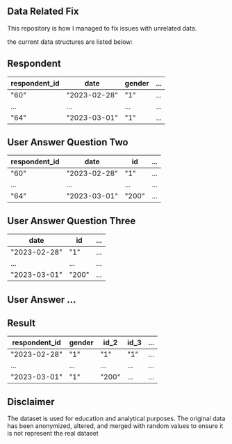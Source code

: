 ## Data Related Fix

This repository is how I managed to fix issues with unrelated data.

the current data structures are listed below:

## Respondent
|respondent_id|date|gender|...|
|-------------|----|------|---|
| "60"|"2023-02-28"|"1"|...|
| ... | ... | ... | ... |
|"64"|"2023-03-01"|"1"|...|

## User Answer Question Two
|respondent_id|date|id|...|
|-------------|----|------|---|
| "60"|"2023-02-28"|"1"|...|
| ... | ... | ... | ... |
|"64"|"2023-03-01"|"200"|...|

## User Answer Question Three
|date|id|...|
|----|------|---|
|"2023-02-28"|"1"|...|
| ... | ... | ... |
|"2023-03-01"|"200"|...|

## User Answer ...

## Result

|respondent_id|gender|id_2|id_3|...|
|----|------|---|---|---|
|"2023-02-28"|"1"|"1"|"1"|...|
| ... | ... | ... | ... | ... |
|"2023-03-01"|"1"|"200"|...| ... |

## Disclaimer

The dataset is used for education and analytical purposes. The original data has been anonymized, altered, and merged with random values to ensure it is not represent the real dataset